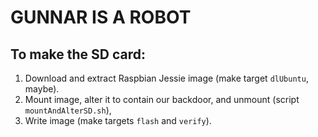 # GUNNAR IS A ROBOT

## To make the SD card:

1. Download and extract Raspbian Jessie image (make target `dlUbuntu`, maybe).
2. Mount image, alter it  to contain our backdoor, and unmount (script `mountAndAlterSD.sh`),
3. Write image (make targets `flash` and `verify`).



